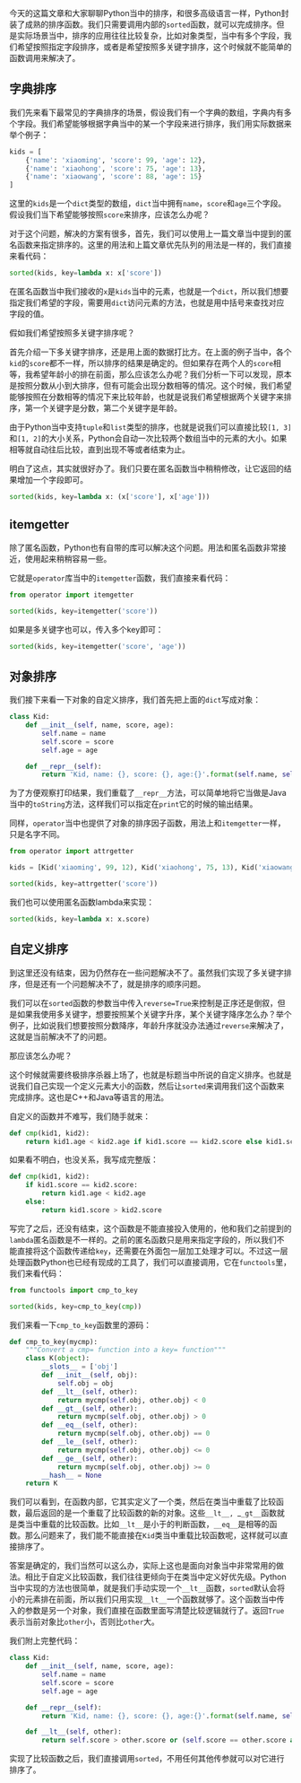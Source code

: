 今天的这篇文章和大家聊聊Python当中的排序，和很多高级语言一样，Python封装了成熟的排序函数。我们只需要调用内部的`sorted`函数，就可以完成排序。但是实际场景当中，排序的应用往往比较复杂，比如对象类型，当中有多个字段，我们希望按照指定字段排序，或者是希望按照多关键字排序，这个时候就不能简单的函数调用来解决了。

## 字典排序

我们先来看下最常见的字典排序的场景，假设我们有一个字典的数组，字典内有多个字段。我们希望能够根据字典当中的某一个字段来进行排序，我们用实际数据来举个例子：

```python
kids = [
    {'name': 'xiaoming', 'score': 99, 'age': 12},
    {'name': 'xiaohong', 'score': 75, 'age': 13},
    {'name': 'xiaowang', 'score': 88, 'age': 15}
]
```

这里的`kids`是一个`dict`类型的数组，`dict`当中拥有`name`，`score`和`age`三个字段。假设我们当下希望能够按照`score`来排序，应该怎么办呢？

对于这个问题，解决的方案有很多，首先，我们可以使用上一篇文章当中提到的匿名函数来指定排序的。这里的用法和上篇文章优先队列的用法是一样的，我们直接来看代码：

```python
sorted(kids, key=lambda x: x['score'])
```

在匿名函数当中我们接收的`x`是`kids`当中的元素，也就是一个`dict`，所以我们想要指定我们希望的字段，需要用`dict`访问元素的方法，也就是用中括号来查找对应字段的值。

假如我们希望按照多关键字排序呢？

首先介绍一下多关键字排序，还是用上面的数据打比方。在上面的例子当中，各个`kid`的`score`都不一样，所以排序的结果是确定的。但如果存在两个人的`score`相等，我希望年龄小的排在前面，那么应该怎么办呢？我们分析一下可以发现，原本是按照分数从小到大排序，但有可能会出现分数相等的情况。这个时候，我们希望能够按照在分数相等的情况下来比较年龄，也就是说我们希望根据两个关键字来排序，第一个关键字是分数，第二个关键字是年龄。

由于Python当中支持`tuple`和`list`类型的排序，也就是说我们可以直接比较`[1, 3]`和`[1, 2]`的大小关系，Python会自动一次比较两个数组当中的元素的大小。如果相等就自动往后比较，直到出现不等或者结束为止。

明白了这点，其实就很好办了。我们只要在匿名函数当中稍稍修改，让它返回的结果增加一个字段即可。

```python
sorted(kids, key=lambda x: (x['score'], x['age']))
```

## itemgetter

除了匿名函数，Python也有自带的库可以解决这个问题。用法和匿名函数非常接近，使用起来稍稍容易一些。

它就是`operator`库当中的`itemgetter`函数，我们直接来看代码：

```python
from operator import itemgetter

sorted(kids, key=itemgetter('score'))
```

如果是多关键字也可以，传入多个key即可：

```python
sorted(kids, key=itemgetter('score', 'age'))
```

## 对象排序

我们接下来看一下对象的自定义排序，我们首先把上面的`dict`写成对象：

```python
class Kid:
    def __init__(self, name, score, age):
        self.name = name
        self.score = score
        self.age = age

    def __repr__(self):
        return 'Kid, name: {}, score: {}, age:{}'.format(self.name, self.score, self.age)
```

为了方便观察打印结果，我们重载了`__repr__`方法，可以简单地将它当做是Java当中的`toString`方法，这样我们可以指定在`print`它的时候的输出结果。

同样，`operator`当中也提供了对象的排序因子函数，用法上和`itemgetter`一样，只是名字不同。

```python
from operator import attrgetter

kids = [Kid('xiaoming', 99, 12), Kid('xiaohong', 75, 13), Kid('xiaowang', 88, 15)]

sorted(kids, key=attrgetter('score'))
```

我们也可以使用匿名函数lambda来实现：

```python
sorted(kids, key=lambda x: x.score)
```

## 自定义排序

到这里还没有结束，因为仍然存在一些问题解决不了。虽然我们实现了多关键字排序，但是还有一个问题解决不了，就是排序的顺序问题。

我们可以在`sorted`函数的参数当中传入`reverse=True`来控制是正序还是倒叙，但是如果我使用多关键字，想要按照某个关键字升序，某个关键字降序怎么办？举个例子，比如说我们想要按照分数降序，年龄升序就没办法通过`reverse`来解决了，这就是当前解决不了的问题。

那应该怎么办呢？

这个时候就需要终极排序杀器上场了，也就是标题当中所说的自定义排序。也就是说我们自己实现一个定义元素大小的函数，然后让`sorted`来调用我们这个函数来完成排序。这也是C++和Java等语言的用法。

自定义的函数并不难写，我们随手就来：

```python
def cmp(kid1, kid2):
    return kid1.age < kid2.age if kid1.score == kid2.score else kid1.score > kid2.score
```

如果看不明白，也没关系，我写成完整版：

```python
def cmp(kid1, kid2):
    if kid1.score == kid2.score:
        return kid1.age < kid2.age
    else:
        return kid1.score > kid2.score
```

写完了之后，还没有结束，这个函数是不能直接投入使用的，他和我们之前提到的`lambda`匿名函数是不一样的。之前的匿名函数只是用来指定字段的，所以我们不能直接将这个函数传递给`key`，还需要在外面包一层加工处理才可以。不过这一层处理函数Python也已经有现成的工具了，我们可以直接调用，它在`functools`里，我们来看代码：

```python
from functools import cmp_to_key

sorted(kids, key=cmp_to_key(cmp))
```

我们来看一下`cmp_to_key`函数里的源码：

```python
def cmp_to_key(mycmp):
    """Convert a cmp= function into a key= function"""
    class K(object):
        __slots__ = ['obj']
        def __init__(self, obj):
            self.obj = obj
        def __lt__(self, other):
            return mycmp(self.obj, other.obj) < 0
        def __gt__(self, other):
            return mycmp(self.obj, other.obj) > 0
        def __eq__(self, other):
            return mycmp(self.obj, other.obj) == 0
        def __le__(self, other):
            return mycmp(self.obj, other.obj) <= 0
        def __ge__(self, other):
            return mycmp(self.obj, other.obj) >= 0
        __hash__ = None
    return K
```

我们可以看到，在函数内部，它其实定义了一个类，然后在类当中重载了比较函数，最后返回的是一个重载了比较函数的新的对象。这些`__lt__, `_`_gt__`函数就是类当中重载的比较函数。比如`__lt__`是小于的判断函数，`__eq__`是相等的函数。那么问题来了，我们能不能直接在`Kid`类当中重载比较函数呢，这样就可以直接排序了。

答案是确定的，我们当然可以这么办，实际上这也是面向对象当中非常常用的做法。相比于自定义比较函数，我们往往更倾向于在类当中定义好优先级。Python当中实现的方法也很简单，就是我们手动实现一个`__lt__`函数，`sorted`默认会将小的元素排在前面，所以我们只用实现`__lt__`一个函数就够了。这个函数当中传入的参数是另一个对象，我们直接在函数里面写清楚比较逻辑就行了。返回`True`表示当前对象比`other`小，否则比`other`大。

我们附上完整代码：

```python
class Kid:
    def __init__(self, name, score, age):
        self.name = name
        self.score = score
        self.age = age

    def __repr__(self):
        return 'Kid, name: {}, score: {}, age:{}'.format(self.name, self.score, self.age)

    def __lt__(self, other):
        return self.score > other.score or (self.score == other.score and self.age < other.age)
```

实现了比较函数之后，我们直接调用`sorted`，不用任何其他传参就可以对它进行排序了。